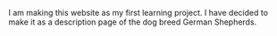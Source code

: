 I am making this website as my first learning project.
I have decided to make it as a description page of the dog breed German Shepherds.